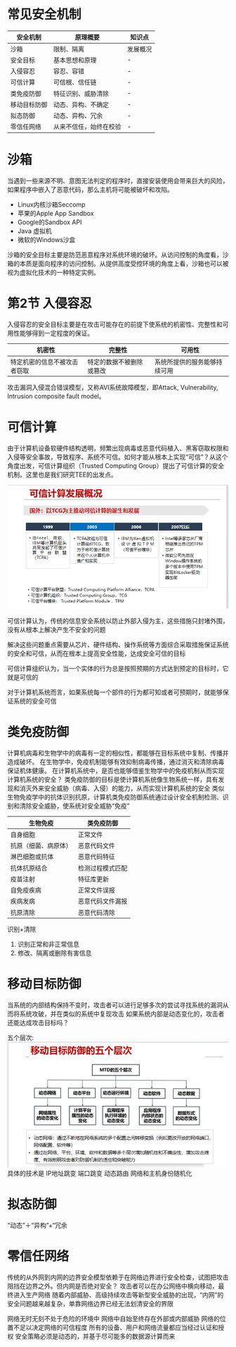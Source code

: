 # 常见安全机制

| 安全机制 | 原理概要 | 知识点 |
| --- | --- | --- |
| 沙箱 | 限制、隔离 | 发展概况 |
| 安全目标 | 基本思想和原理 | - |
| 入侵容忍 | 容忍、容错 | - |
| 可信计算 | 可信根、信任链 | - |
| 类免疫防御 | 特征识别、威胁清除 | - |
| 移动目标防御 | 动态、异构、不确定 | - |
| 拟态防御 | 动态、异构、冗余 | - |
| 零信任网络 | 从来不信任，始终在校验 | - |

# 沙箱

当遇到一些来源不明、意图无法判定的程序时，直接安装使用会带来巨大的风险，如果程序中嵌入了恶意代码，那么主机将可能被破坏和攻陷。

- Linux内核沙箱Seccomp
- 苹果的Apple App Sandbox
- Google的Sandbox API
- Java 虚拟机
- 微软的Windows沙盒

沙箱的安全目标主要是防范恶意程序对系统环境的破坏。从访问控制的角度看，沙箱的本质是面向程序的访问控制。从提供高度受控环境的角度上看，沙箱也可以被视为虚拟化技术的一种特定实例。

# 第2节 入侵容忍

入侵容忍的安全目标主要是在攻击可能存在的前提下使系统的机密性、完整性和可用性能够得到一定程度的保证。

| 机密性 | 完整性 | 可用性 |
| --- | --- | --- |
| 特定机密的信息不被攻击者窃取 | 特定的数据不被删除或篡改 | 系统所提供的服务能够持续可用 |

攻击漏洞入侵混合错误模型，又称AVI系统故障模型，即Attack, Vulnerability, Intrusion composite fault model。

# 可信计算

由于计算机设备软硬件结构透明，频繁出现病毒或恶意代码植入、黑客窃取权限和入侵等安全事故，导致程序、系统不可信。如何才能从根本上实现“可信”？从这个角度出发，可信计算组织（Trusted Computing Group）提出了可信计算的安全机制。这里也是我们研究TEE的出发点。

![image](/image/trusted.png)



可信计算认为，传统的信息安全系统以防止外部入侵为主，这些措施只封堵外围，没有从根本上解决产生不安全的问题

解决这些问题重点需要从芯片、硬件结构、操作系统等方面综合采取措施保证系统的安全和可信，从而在根本上提高安全性能，达成安全可信的目标

可信计算组织认为，当一个实体的行为总是按照预期的方式达到预定的目标时，它就是可信的

对于计算机系统而言，如果系统每一个部件的行为都可知或者可预期时，就能够保证系统的安全可信

# 类免疫防御

计算机病毒和生物学中的病毒有一定的相似性，都能够在目标系统中复制、传播并造成破坏。
在生物学中，免疫机制能够有效抑制病毒传播，通过消灭和清除病毒保证机体健康。
在计算机系统中，是否也能够借鉴生物学中的免疫机制从而实现计算机系统的安全？
类免疫防御的目标是使计算机系统像生物系统一样，具有发现和消灭外来安全威胁（病毒、入侵）的能力，从而实现计算机系统的安全
类似生物免疫学中的抗体识别抗原，计算机类免疫防御系统通过设计安全机制检测、识别和清除安全威胁，使系统对安全威胁“免疫”

| 生物免疫 | 类免疫防御 |
| --- | --- |
| 自身细胞 | 正常文件 |
| 抗原（细菌、病原体） | 恶意代码文件 |
| 淋巴细胞或抗体 | 恶意代码特征 |
| 抗体抗原结合 | 检测过程模式匹配 |
| 疫苗注射 | 特征库更新 |
| 自免疫疾病 | 正常文件误报 |
| 疾病发病 | 恶意代码文件漏报 |
| 抗原清除 | 恶意代码清除 |

识别+清除

1. 识别正常和非正常信息
2. 修改、隔离或删除有害信息

# 移动目标防御
当系统的内部结构保持不变时，攻击者可以进行足够多次的尝试寻找系统的漏洞从而将系统攻破，并在类似的系统中复现攻击
如果系统内部是动态变化的，攻击者还能达成攻击目标吗？

五个层次:
![image](/image/shift_defence.png)
具体的技术是
IP地址跳变
端口跳变
动态路由
网络和主机身份随机化

# 拟态防御

“动态”＋“异构”+“冗余

# 零信任网络
传统的从外网到内网的边界安全模型依赖于在网络边界进行安全检查，试图把攻击阻挡在边界之外。但内网是否绝对安全？
攻击者可以在办公网络中横向移动，最终进入生产网络
随着内部威胁、高级持续攻击等新型安全威胁的出现，“内网”的安全问题越来越复杂，单靠网络边界已经无法划清安全的界限

网络无时无刻不处于危险的环境中
网络中自始至终存在外部或内部威胁
网络的位置不足以决定网络的可信程度
所有的设备、用户和网络流量都应当经过认证和授权
安全策略必须是动态的，并基于尽可能多的数据源计算而来
